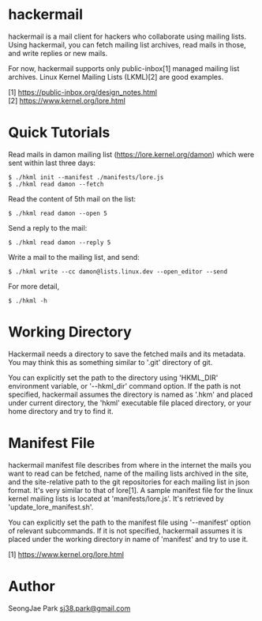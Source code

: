 hackermail
==========

hackermail is a mail client for hackers who collaborate using mailing lists.
Using hackermail, you can fetch mailing list archives, read mails in those, and
write replies or new mails.

For now, hackermail supports only public-inbox[1] managed mailing list
archives.  Linux Kernel Mailing Lists (LKML)[2] are good examples.

[1] https://public-inbox.org/design_notes.html<br>
[2] https://www.kernel.org/lore.html


Quick Tutorials
===============

Read mails in damon mailing list (https://lore.kernel.org/damon) which were
sent within last three days:

    $ ./hkml init --manifest ./manifests/lore.js
    $ ./hkml read damon --fetch

Read the content of 5th mail on the list:

    $ ./hkml read damon --open 5

Send a reply to the mail:

    $ ./hkml read damon --reply 5

Write a mail to the mailing list, and send:

    $ ./hkml write --cc damon@lists.linux.dev --open_editor --send

For more detail,

    $ ./hkml -h


Working Directory
=================

Hackermail needs a directory to save the fetched mails and its metadata.  You
may think this as something similar to '.git' directory of git.

You can explicitly set the path to the directory using 'HKML_DIR' environment
variable, or '--hkml_dir' command option.  If the path is not specified,
hackermail assumes the directory is named as '.hkm' and placed under current
directory, the 'hkml' executable file placed directory, or your home directory
and try to find it.


Manifest File
=============

hackermail manifest file describes from where in the internet the mails you
want to read can be fetched, name of the mailing lists archived in the site,
and the site-relative path to the git repositories for each mailing list in
json format.  It's very similar to that of lore[1].  A sample manifest file for
the linux kernel mailing lists is located at 'manifests/lore.js'.  It's
retrieved by 'update_lore_manifest.sh'.

You can explicitly set the path to the manifest file using '--manifest' option
of relevant subcommands.  If it is not specified, hackermail assumes it is
placed under the working directory in name of 'manifest' and try to use it.

[1] https://www.kernel.org/lore.html


Author
======

SeongJae Park <sj38.park@gmail.com>
